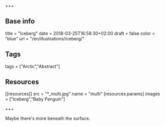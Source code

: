+++

## Base info
title = "Iceberg"
date = 2018-03-25T16:58:30+02:00
draft = false
color = "blue"
url = "/en/illustrations/iceberg/"

## Tags
tags = ["Arctic","Abstract"]

## Resources
[[resources]]
  src = "*_multi.jpg"
  name = "multi"
 [resources.params]
    images = ["Iceberg","Baby Penguin"]

+++

Maybe there's more beneath the surface.
